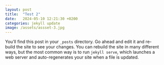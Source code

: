 ```yaml
---
layout: post
title:  "Test 2"
date:   2024-05-10 12:21:30 +0200
categories: jekyll update
image: /assets/assset-3.jpg
---
```

You’ll find this post in your `_posts` directory. Go ahead and edit it and re-build the site to see your changes. You can rebuild the site in many different ways, but the most common way is to run `jekyll serve`, which launches a web server and auto-regenerates your site when a file is updated.